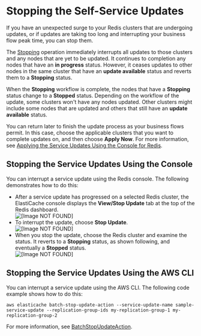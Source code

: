 # Stopping the Self\-Service Updates<a name="stopping-self-service-updates"></a>

If you have an unexpected surge to your Redis clusters that are undergoing updates, or if updates are taking too long and interrupting your business flow peak time, you can stop them\.

The [Stopping](https://docs.aws.amazon.com/AmazonElastiCache/latest/APIReference/API_BatchApplyStopAction.html) operation immediately interrupts all updates to those clusters and any nodes that are yet to be updated\. It continues to completion any nodes that have an **in progress** status\. However, it ceases updates to other nodes in the same cluster that have an **update available** status and reverts them to a **Stopping** status\.

When the **Stopping** workflow is complete, the nodes that have a **Stopping** status change to a **Stopped** status\. Depending on the workflow of the update, some clusters won't have any nodes updated\. Other clusters might include some nodes that are updated and others that still have an **update available** status\. 

You can return later to finish the update process as your business flows permit\. In this case, choose the applicable clusters that you want to complete updates on, and then choose **Apply Now**\. For more information, see [Applying the Service Updates Using the Console for Redis](applying-updates.md#applying-updates-console-redis-console)\. 

## Stopping the Service Updates Using the Console<a name="stopping-updates-console-redis"></a>

You can interrupt a service update using the Redis console\. The following demonstrates how to do this:
+ After a service update has progressed on a selected Redis cluster, the ElastiCache console displays the **View/Stop Update** tab at the top of the Redis dashboard\.  
![\[Image NOT FOUND\]](http://docs.aws.amazon.com/AmazonElastiCache/latest/red-ug/images/ssp-view-stop.png)
+ To interrupt the update, choose **Stop Update**\.  
![\[Image NOT FOUND\]](http://docs.aws.amazon.com/AmazonElastiCache/latest/red-ug/images/ssp-stop-1.png)
+ When you stop the update, choose the Redis cluster and examine the status\. It reverts to a **Stopping** status, as shown following, and eventually a **Stopped** status\.  
![\[Image NOT FOUND\]](http://docs.aws.amazon.com/AmazonElastiCache/latest/red-ug/images/ssp-stopping.png)

## Stopping the Service Updates Using the AWS CLI<a name="stopping-updates-cli-redis"></a>

You can interrupt a service update using the AWS CLI\. The following code example shows how to do this:

`aws elasticache batch-stop-update-action --service-update-name sample-service-update --replication-group-ids my-replication-group-1 my-replication-group-2`

For more information, see [BatchStopUpdateAction](https://docs.aws.amazon.com/AmazonElastiCache/latest/APIReference/API_BatchStopUpdateAction.html)\. 